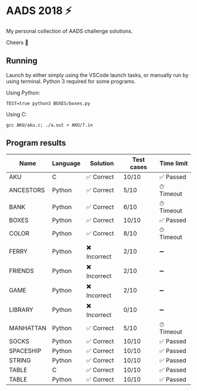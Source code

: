 # AADS 2018 ⚡️

My personal collection of AADS challenge solutions.

Cheers 🍻

## Running

Launch by either simply using the VSCode launch tasks, or manually run by using terminal. Python 3 required for some programs.

Using Python:

```shell
TEST=true python3 BOXES/boxes.py
```

Using C:

```
gcc AKU/aku.c; ./a.out < AKU/7.in
```

## Program results

| Name      | Language | Solution    | Test cases | Time limit |
|-----------|----------|-------------|------------|------------|
| AKU       | C        | ✅ Correct   | 10/10      | ✅ Passed   |
| ANCESTORS | Python   | ✅ Correct   | 5/10       | ⏱ Timeout  |
| BANK      | Python   | ✅ Correct   | 6/10       | ⏱ Timeout  |
| BOXES     | Python   | ✅ Correct   | 10/10      | ✅ Passed   |
| COLOR     | Python   | ✅ Correct   | 8/10       | ⏱ Timeout  |
| FERRY     | Python   | ✖️ Incorrect | 2/10       | ➖          |
| FRIENDS   | Python   | ✖️ Incorrect | 2/10       | ➖          |
| GAME      | Python   | ✖️ Incorrect | 2/10       | ➖          |
| LIBRARY   | Python   | ✖️ Incorrect | 0/10       | ➖          |
| MANHATTAN | Python   | ✅ Correct   | 5/10       | ⏱ Timeout  |
| SOCKS     | Python   | ✅ Correct   | 10/10      | ✅ Passed   |
| SPACESHIP | Python   | ✅ Correct   | 10/10      | ✅ Passed   |
| STRING    | Python   | ✅ Correct   | 10/10      | ✅ Passed   |
| TABLE     | C        | ✅ Correct   | 10/10      | ✅ Passed   |
| TABLE     | Python   | ✅ Correct   | 10/10      | ✅ Passed   |
